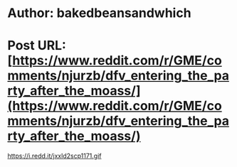 # Author: bakedbeansandwhich
# Post URL: [https://www.reddit.com/r/GME/comments/njurzb/dfv_entering_the_party_after_the_moass/](https://www.reddit.com/r/GME/comments/njurzb/dfv_entering_the_party_after_the_moass/)


https://i.redd.it/jxxld2scp1171.gif
